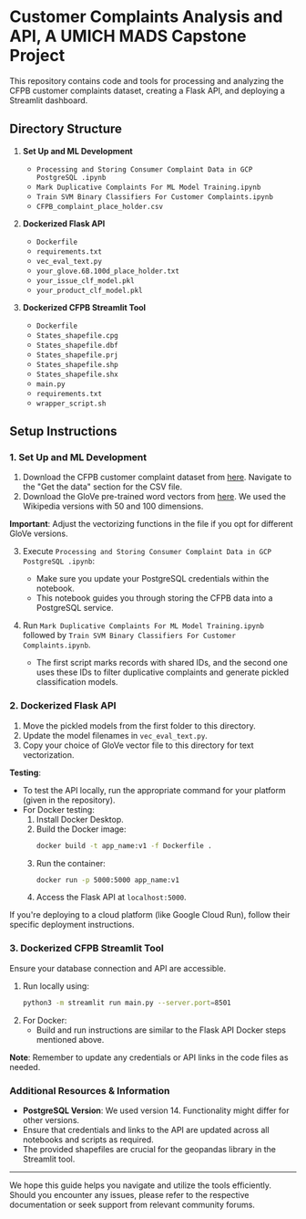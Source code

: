 # Customer Complaints Analysis and API, A UMICH MADS Capstone Project 

This repository contains code and tools for processing and analyzing the CFPB customer complaints dataset, creating a Flask API, and deploying a Streamlit dashboard.

## Directory Structure

1. **Set Up and ML Development**
    - `Processing and Storing Consumer Complaint Data in GCP PostgreSQL .ipynb`
    - `Mark Duplicative Complaints For ML Model Training.ipynb`
    - `Train SVM Binary Classifiers For Customer Complaints.ipynb`
    - `CFPB_complaint_place_holder.csv`

2. **Dockerized Flask API**
    - `Dockerfile`
    - `requirements.txt`
    - `vec_eval_text.py`
    - `your_glove.6B.100d_place_holder.txt`
    - `your_issue_clf_model.pkl`
    - `your_product_clf_model.pkl`

3. **Dockerized CFPB Streamlit Tool**
    - `Dockerfile`
    - `States_shapefile.cpg`
    - `States_shapefile.dbf`
    - `States_shapefile.prj`
    - `States_shapefile.shp`
    - `States_shapefile.shx`
    - `main.py`
    - `requirements.txt`
    - `wrapper_script.sh`

## Setup Instructions

### 1. Set Up and ML Development

1. Download the CFPB customer complaint dataset from [here](https://www.consumerfinance.gov/data-research/consumer-complaints/). Navigate to the "Get the data" section for the CSV file.
2. Download the GloVe pre-trained word vectors from [here](https://nlp.stanford.edu/projects/glove/). We used the Wikipedia versions with 50 and 100 dimensions.

**Important**: Adjust the vectorizing functions in the file if you opt for different GloVe versions.

3. Execute `Processing and Storing Consumer Complaint Data in GCP PostgreSQL .ipynb`:
   - Make sure you update your PostgreSQL credentials within the notebook.
   - This notebook guides you through storing the CFPB data into a PostgreSQL service.

4. Run `Mark Duplicative Complaints For ML Model Training.ipynb` followed by `Train SVM Binary Classifiers For Customer Complaints.ipynb`. 
   - The first script marks records with shared IDs, and the second one uses these IDs to filter duplicative complaints and generate pickled classification models.

### 2. Dockerized Flask API

1. Move the pickled models from the first folder to this directory.
2. Update the model filenames in `vec_eval_text.py`.
3. Copy your choice of GloVe vector file to this directory for text vectorization.

**Testing**:
   - To test the API locally, run the appropriate command for your platform (given in the repository).
   - For Docker testing:
     1. Install Docker Desktop.
     2. Build the Docker image: 
        ```bash
        docker build -t app_name:v1 -f Dockerfile .
        ```
     3. Run the container:
        ```bash
        docker run -p 5000:5000 app_name:v1
        ```
     4. Access the Flask API at `localhost:5000`.

If you're deploying to a cloud platform (like Google Cloud Run), follow their specific deployment instructions.

### 3. Dockerized CFPB Streamlit Tool

Ensure your database connection and API are accessible.

1. Run locally using:
   ```bash
   python3 -m streamlit run main.py --server.port=8501
   ```
2. For Docker:
   - Build and run instructions are similar to the Flask API Docker steps mentioned above.

**Note**: Remember to update any credentials or API links in the code files as needed.

### Additional Resources & Information

- **PostgreSQL Version**: We used version 14. Functionality might differ for other versions.
- Ensure that credentials and links to the API are updated across all notebooks and scripts as required.
- The provided shapefiles are crucial for the geopandas library in the Streamlit tool.

---

We hope this guide helps you navigate and utilize the tools efficiently. Should you encounter any issues, please refer to the respective documentation or seek support from relevant community forums.

